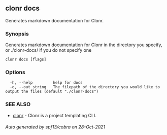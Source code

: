 ## clonr docs

Generates markdown documentation for Clonr.

### Synopsis

Generates markdown documentation for Clonr in the directory you specify, or ./clonr-docs/ if you do not specify one

```
clonr docs [flags]
```

### Options

```
  -h, --help         help for docs
  -o, --out string   The filepath of the directory you would like to output the files (default "./clonr-docs")
```

### SEE ALSO

* [clonr](clonr.md)	 - Clonr is a project templating CLI.

###### Auto generated by spf13/cobra on 28-Oct-2021
